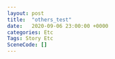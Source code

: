 ```yaml
---
layout: post
title:  "others_test"
date:   2020-09-06 23:00:00 +0000
categories: Etc
Tags: Story Etc
SceneCode: []
---
```

